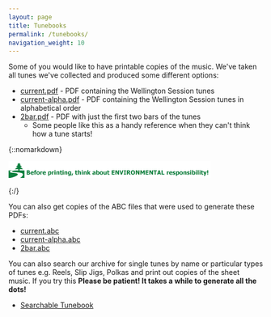 ```yaml
---
layout: page
title: Tunebooks
permalink: /tunebooks/
navigation_weight: 10
---
```


Some of you would like to have printable copies of the music. We've taken all tunes we've collected and produced some different options:

* [current.pdf](/abc-collections/current.pdf "PDF") - PDF containing the Wellington Session tunes
* [current-alpha.pdf](/abc-collections/current-alpha.pdf "PDF") - PDF containing the Wellington Session tunes in alphabetical order
* [2bar.pdf](/abc-collections/2bar.pdf "PDF") - PDF with just the first two bars of the tunes
  * Some people like this as a handy reference when they can't think how a tune starts!

{::nomarkdown}
<p>
<img alt="Think before you print" src="/images/think-before-you-print.gif" border=0>
</p>
{:/}

You can also get copies of the ABC files that were used to generate these PDFs:

* [current.abc](/abc-collections/current.abc "ABC")
* [current-alpha.abc](/abc-collections/current-alpha.abc "ABC")
* [2bar.abc](/abc-collections/2bar.abc "ABC")

You can also search our archive for single tunes by name or particular types of tunes e.g. Reels, Slip Jigs, Polkas and print out copies of the sheet music. If you try this **Please be patient! It takes a while to generate all the dots!**

* [Searchable Tunebook](/tunebooks/searchable "Search")

